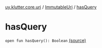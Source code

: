 [uy.klutter.core.uri](../index.md) / [ImmutableUri](index.md) / [hasQuery](.)


# hasQuery
<code>open fun hasQuery(): Boolean</code> [(source)](https://github.com/kohesive/klutter/blob/master/core-jdk6/src/main/kotlin/uy/klutter/core/uri/UriBuilder.kt#L44)<br/>

